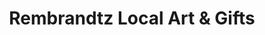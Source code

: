 ---
title: "Rembrandtz Local Art & Gifts"
url: /saint-augustine/rembrandtz-local-art-und-gifts/
shop: Kunst
---